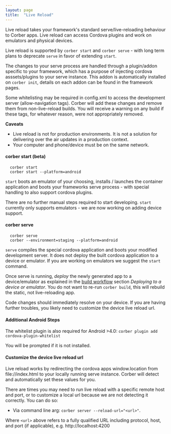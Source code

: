 ```yaml
---
layout: page
title:  "Live Reload"
---
```


Live reload takes your framework's standard serve/live-reloading behaviour to Corber apps. Live reload can access Cordova plugins and work on emulators and physical devices.

Live reload is supported by `corber start` and `corber serve` - with
long term plans to deprecate `serve` in favor of extending `start`.

The changes to your serve process are handled through a plugin/addon specific to your framework, which has a purpose of injecting cordova asssets/plugins to your serve instance. This addon is automatically installed on `corber init`, details on each addon can be found in the framework pages. 

Some whitelisting may be required in config.xml to access the development server (allow-navigation tags). Corber will add these changes and remove them from non-live-reload builds. You will receive a warning on any build if these tags, for whatever reason, were not appropriately removed.

**Caveats**

- Live reload is not for production environments. It is not a solution for delivering over the air updates in a production context.
- Your computer and phone/device must be on the same network.

#### corber start (beta)

```
  corber start
  corber start --platform=android
```

`start` boots an emulator of your choosing, installs / launches the container application and boots your frameworks serve
process - with special handling to also support cordova plugins.

There are no further manual steps required to start developing. `start`
currently only supports emulators - we are now working on adding device
support.


#### corber serve

```
  corber serve
  corber --environment=staging --platform=android
```

`serve` compiles the special cordova application and boots
your modified development server. It does not deploy the built cordova
application to a device or emulator. If you are working on emulators we
suggest the `start` command.

Once serve is running, *deploy* the newly generated app to a device/emulator as explained in the [build workflow](/pages/workflow/building) section _Deploying to a device or emulator_. You do not want to re-run `corber build`, this will rebuild the static, not live-reloading app.

Code changes should immediately resolve on your device. If you are having further troubles, you likely need to customize the device live reload url.

#### Additional Android Steps

The whitelist plugin is also required for Android >4.0:
`corber plugin add cordova-plugin-whitelist`

You will be prompted if it is not installed.

#### Customize the device live reload url

Live reload works by redirecting the cordova apps window.location from file://index.html to your locally running serve instance.
Corber will detect and automatically set these values for you.

There are times you may need to run live reload with a specific remote host and port, or to customize a local url because we are not detecting it correctly.
You can do so:

- Via command line arg: `corber server --reload-url="<url>"`.

Where `<url>` above  refers to a fully qualified URL including protocol, host, and port (if applicable), e.g. http://localhost:4200
